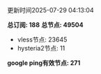 更新时间2025-07-29 04:13:04

**总订阅: 188**
**总节点: 49504**
- vless节点: 23645
- hysteria2节点: 11

**google ping有效节点: 271**
